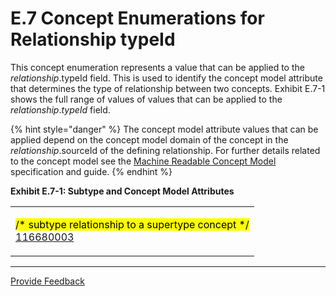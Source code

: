 # E.7 Concept Enumerations for Relationship typeId

This concept enumeration represents a value that can be applied to the _relationship_.typeId field. This is used to identify the concept model attribute that determines the type of relationship between two concepts.  Exhibit E.7-1 shows the full range of values of values that can be applied to the  _relationship_._typeId_ field.

{% hint style="danger" %}
The concept model attribute values that can be applied depend on the concept model domain of the concept in the _relationship_.sourceId of the defining relationship. For further details related to the concept model see the [Machine Readable Concept Model ](https://app.gitbook.com/o/h8Z6qGxuQrzM9vbx5bPT/s/wLJPOzgAQsSAYr6nhvCl/)specification and guide.
{% endhint %}

**Exhibit E.7-1: Subtype and Concept Model Attributes**

|                                                                                                                                                                                                                                                                                                                                                                                                                                                                                                                                                                                                                                                                                                                                                                                                                                                                                                                                                                                                                                                                                                                                                                                                                                                                                                                                                                                                                                                                                                                                                                                                                                                                                                                                                                                                                                                                                                                                                                                                                                                                                                                                                                                                                                                                                                                                                                                                                                                                                                                                                                                                                                                                                                                                                                                                                                                                                                                                                                                                                                                                                                                                                                                                                                                                                                                                                                                                                                                                                                                                                                                                                                                                                                                                                                                                                                                                                                                                                                                                                                                                                                                                                                                                                                                                                                                                                                                                                                                                                                                                                                                                                                                                                                                                                                                                                                                                                                                                                                                                                                                                                                                                                                                                                                                                                                                                                                                                                                                                                                                                                                                                                                                                                                                                                                                                                                                                                                                                                                                                                                                                                                                                                                                                                                                                                                                                                                                                                                                                                                                                                                                                                                                                                                                                                                                                                                                                                                                                                                                                                                                                                                                                                                                                                                                                                                                                                                                                                                                                                                                                                                                                                                                                                                                                                                                                                                                                                                                                                                                                                                                                                                                                                                                                                                                                                                                                                                                                                                                                                                                                                                                                                                                                                                                                                                                                                                                                                                                                                                                                                                                                                                                                                                                                                                                                                                                                                                                                                                                                                                                                                                                                                                                                                                                                                                                                                                                                                                                                                                                                                                                                                                                                                                                                                                                                                                                                                                                                                                                                                                                                                                                                                                                                                                                                                                                                                                                                                                                                                                                                                                                                                                                                                                                                                                                                                                                                                                                                                                                                                                                                                                                                                                                                                                                                                                                                                                                                                                                                            |
| ------------------------------------------------------------------------------------------------------------------------------------------------------------------------------------------------------------------------------------------------------------------------------------------------------------------------------------------------------------------------------------------------------------------------------------------------------------------------------------------------------------------------------------------------------------------------------------------------------------------------------------------------------------------------------------------------------------------------------------------------------------------------------------------------------------------------------------------------------------------------------------------------------------------------------------------------------------------------------------------------------------------------------------------------------------------------------------------------------------------------------------------------------------------------------------------------------------------------------------------------------------------------------------------------------------------------------------------------------------------------------------------------------------------------------------------------------------------------------------------------------------------------------------------------------------------------------------------------------------------------------------------------------------------------------------------------------------------------------------------------------------------------------------------------------------------------------------------------------------------------------------------------------------------------------------------------------------------------------------------------------------------------------------------------------------------------------------------------------------------------------------------------------------------------------------------------------------------------------------------------------------------------------------------------------------------------------------------------------------------------------------------------------------------------------------------------------------------------------------------------------------------------------------------------------------------------------------------------------------------------------------------------------------------------------------------------------------------------------------------------------------------------------------------------------------------------------------------------------------------------------------------------------------------------------------------------------------------------------------------------------------------------------------------------------------------------------------------------------------------------------------------------------------------------------------------------------------------------------------------------------------------------------------------------------------------------------------------------------------------------------------------------------------------------------------------------------------------------------------------------------------------------------------------------------------------------------------------------------------------------------------------------------------------------------------------------------------------------------------------------------------------------------------------------------------------------------------------------------------------------------------------------------------------------------------------------------------------------------------------------------------------------------------------------------------------------------------------------------------------------------------------------------------------------------------------------------------------------------------------------------------------------------------------------------------------------------------------------------------------------------------------------------------------------------------------------------------------------------------------------------------------------------------------------------------------------------------------------------------------------------------------------------------------------------------------------------------------------------------------------------------------------------------------------------------------------------------------------------------------------------------------------------------------------------------------------------------------------------------------------------------------------------------------------------------------------------------------------------------------------------------------------------------------------------------------------------------------------------------------------------------------------------------------------------------------------------------------------------------------------------------------------------------------------------------------------------------------------------------------------------------------------------------------------------------------------------------------------------------------------------------------------------------------------------------------------------------------------------------------------------------------------------------------------------------------------------------------------------------------------------------------------------------------------------------------------------------------------------------------------------------------------------------------------------------------------------------------------------------------------------------------------------------------------------------------------------------------------------------------------------------------------------------------------------------------------------------------------------------------------------------------------------------------------------------------------------------------------------------------------------------------------------------------------------------------------------------------------------------------------------------------------------------------------------------------------------------------------------------------------------------------------------------------------------------------------------------------------------------------------------------------------------------------------------------------------------------------------------------------------------------------------------------------------------------------------------------------------------------------------------------------------------------------------------------------------------------------------------------------------------------------------------------------------------------------------------------------------------------------------------------------------------------------------------------------------------------------------------------------------------------------------------------------------------------------------------------------------------------------------------------------------------------------------------------------------------------------------------------------------------------------------------------------------------------------------------------------------------------------------------------------------------------------------------------------------------------------------------------------------------------------------------------------------------------------------------------------------------------------------------------------------------------------------------------------------------------------------------------------------------------------------------------------------------------------------------------------------------------------------------------------------------------------------------------------------------------------------------------------------------------------------------------------------------------------------------------------------------------------------------------------------------------------------------------------------------------------------------------------------------------------------------------------------------------------------------------------------------------------------------------------------------------------------------------------------------------------------------------------------------------------------------------------------------------------------------------------------------------------------------------------------------------------------------------------------------------------------------------------------------------------------------------------------------------------------------------------------------------------------------------------------------------------------------------------------------------------------------------------------------------------------------------------------------------------------------------------------------------------------------------------------------------------------------------------------------------------------------------------------------------------------------------------------------------------------------------------------------------------------------------------------------------------------------------------------------------------------------------------------------------------------------------------------------------------------------------------------------------------------------------------------------------------------------------------------------------------------------------------------------------------------------------------------------------------------------------------------------------------------------------------------------------------------------------------------------------------------------------------------------------------------------------------------------------------------------------------------------------------------------------------------------------------------------------------------------------------------------------------------------------------------------------------------------------------------------------------------------------------------------------------------------------------------------------------------------------------------------------------------------------------------------------------------------------------------------------------------------------------------------------------------------------------------------------------------------------------------------------------------------------------------------------------------------------------------------------------------------------------------------------------------------------------------------------------------------------------------------------------------------------------------------------------------------------------------------------------------------------------------------------------------------------------------------------------------------------------------------------------------------------------------------------------------------------------------------------------------------------------------------------------------------------------------------------------ |
| <p><mark style="color:$success;">/*  subtype relationship to a supertype concept  */</mark><br><a href="http://snomed.info/id/116680003">116680003 |Is a|</a><br><br><a href="http://snomed.info/id/2472316017">2472316017 |Concept model attribute|</a><br>    <mark style="color:$success;">/*  concept model attributes that take concepts as values  */</mark><br>     <a href="http://snomed.info/id/762705008">762705008 |Concept model object attribute|</a>  <br>         <a href="http://snomed.info/id/47429007">47429007 |Associated with|</a><br>             <a href="http://snomed.info/id/42752001">42752001 |Due to|</a><br>             <a href="http://snomed.info/id/246075003">246075003 |Causative agent|</a><br>             <a href="http://snomed.info/id/726633004">726633004 |Temporally related to|</a><br>                 <a href="http://snomed.info/id/255234002">255234002 |After|</a><br>                 <a href="http://snomed.info/id/288556008">288556008 |Before|</a><br>                 <a href="http://snomed.info/id/371881003">371881003 |During|</a><br>         <a href="http://snomed.info/id/116676008">116676008 |Associated morphology|</a><br>         <a href="http://snomed.info/id/116686009">116686009 |Has specimen|</a><br>         <a href="http://snomed.info/id/118168003">118168003 |Specimen source morphology|</a><br>         <a href="http://snomed.info/id/118169006">118169006 |Specimen source topography|</a><br>         <a href="http://snomed.info/id/118170007">118170007 |Specimen source identity|</a><br>         <a href="http://snomed.info/id/118171006">118171006 |Specimen procedure|</a><br>         <a href="http://snomed.info/id/131195008">131195008 |Subject of information|</a><br>         <a href="http://snomed.info/id/246090004">246090004 |Associated finding|</a><br>         <a href="http://snomed.info/id/246093002">246093002 |Component|</a><br>         <a href="http://snomed.info/id/246112005">246112005 |Severity|</a><br>         <a href="http://snomed.info/id/246454002">246454002 |Occurrence|</a><br>         <a href="http://snomed.info/id/246456000">246456000 |Episodicity|</a><br>         <a href="http://snomed.info/id/246501002">246501002 |Technique|</a><br>         <a href="http://snomed.info/id/246513007">246513007 |Revision status|</a><br>         <a href="http://snomed.info/id/246514001">246514001 |Units|</a><br>         <a href="http://snomed.info/id/260507000">260507000 |Access|</a><br>         <a href="http://snomed.info/id/260686004">260686004 |Method|</a><br>         <a href="http://snomed.info/id/260870009">260870009 |Priority|</a><br>         <a href="http://snomed.info/id/263502005">263502005 |Clinical course|</a><br>         <a href="http://snomed.info/id/272741003">272741003 |Laterality|</a><br>         <a href="http://snomed.info/id/363589002">363589002 |Associated procedure|</a><br>         <a href="http://snomed.info/id/363698007">363698007 |Finding site|</a><br>         <a href="http://snomed.info/id/363701004">363701004 |Direct substance|</a><br>         <a href="http://snomed.info/id/363702006">363702006 |Has focus|</a><br>         <a href="http://snomed.info/id/363703001">363703001 |Has intent|</a><br>         <a href="http://snomed.info/id/363704007">363704007 |Procedure site|</a><br>             <a href="http://snomed.info/id/405813007">405813007 |Procedure site - Direct|</a><br>             <a href="http://snomed.info/id/405814001">405814001 |Procedure site - Indirect|</a><br>         <a href="http://snomed.info/id/363705008">363705008 |Has definitional manifestation|</a><br>         <a href="http://snomed.info/id/363713009">363713009 |Has interpretation|</a><br>         <a href="http://snomed.info/id/363714003">363714003 |Interprets|</a><br>         <a href="http://snomed.info/id/370129005">370129005 |Measurement method|</a><br>         <a href="http://snomed.info/id/370130000">370130000 |Property|</a><br>         <a href="http://snomed.info/id/370131001">370131001 |Recipient category|</a><br>         <a href="http://snomed.info/id/370132008">370132008 |Scale type|</a><br>         <a href="http://snomed.info/id/370133003">370133003 |Specimen substance|</a><br>         <a href="http://snomed.info/id/370134009">370134009 |Time aspect|</a><br>         <a href="http://snomed.info/id/370135005">370135005 |Pathological process|</a><br>         <a href="http://snomed.info/id/405815000">405815000 |Procedure device|</a><br>             <a href="http://snomed.info/id/363699004">363699004 |Direct device|</a><br>             <a href="http://snomed.info/id/363710007">363710007 |Indirect device|</a><br>             <a href="http://snomed.info/id/424226004">424226004 |Using device|</a><br>                 <a href="http://snomed.info/id/425391005">425391005 |Using access device|</a><br>         <a href="http://snomed.info/id/405816004">405816004 |Procedure morphology|</a><br>             <a href="http://snomed.info/id/363700003">363700003 |Direct morphology|</a><br>             <a href="http://snomed.info/id/363709002">363709002 |Indirect morphology|</a><br>         <a href="http://snomed.info/id/408729009">408729009 |Finding context|</a><br>         <a href="http://snomed.info/id/408730004">408730004 |Procedure context|</a><br>         <a href="http://snomed.info/id/408731000">408731000 |Temporal context|</a><br>         <a href="http://snomed.info/id/408732007">408732007 |Subject relationship context|</a><br>         <a href="http://snomed.info/id/410675002">410675002 |Route of administration|</a><br>         <a href="http://snomed.info/id/411116001">411116001 |Has manufactured dose form|</a><br>         <a href="http://snomed.info/id/418775008">418775008 |Finding method|</a><br>         <a href="http://snomed.info/id/419066007">419066007 |Finding informer|</a><br>         <a href="http://snomed.info/id/424244007">424244007 |Using energy|</a><br>         <a href="http://snomed.info/id/424361007">424361007 |Using substance|</a><br>         <a href="http://snomed.info/id/424876005">424876005 |Surgical approach|</a><br>         <a href="http://snomed.info/id/609096000">609096000 |Role group|</a><br>         <a href="http://snomed.info/id/704319004">704319004 |Inheres in|</a><br>         <a href="http://snomed.info/id/704320005">704320005 |Towards|</a><br>         <a href="http://snomed.info/id/704321009">704321009 |Characterizes|</a><br>         <a href="http://snomed.info/id/704322002">704322002 |Process agent|</a><br>         <a href="http://snomed.info/id/704323007">704323007 |Process duration|</a><br>         <a href="http://snomed.info/id/704324001">704324001 |Process output|</a><br>         <a href="http://snomed.info/id/704325000">704325000 |Relative to|</a><br>         <a href="http://snomed.info/id/704326004">704326004 |Precondition|</a><br>         <a href="http://snomed.info/id/704327008">704327008 |Direct site|</a><br>         <a href="http://snomed.info/id/704346009">704346009 |Specified by|</a><br>         <a href="http://snomed.info/id/704347000">704347000 |Observes|</a><br>         <a href="http://snomed.info/id/704647008">704647008 |Is about|</a><br>         <a href="http://snomed.info/id/718497002">718497002 |Inherent location|</a><br>         <a href="http://snomed.info/id/719715003">719715003 |Relative to part of|</a><br>         <a href="http://snomed.info/id/719722006">719722006 |Has realization|</a><br>         <a href="http://snomed.info/id/726542003">726542003 |Has disposition|</a><br>         <a href="http://snomed.info/id/732943007">732943007 |Has BoSS|</a><br>         <a href="http://snomed.info/id/732944001">732944001 |Has presentation strength numerator value|</a><br>         <a href="http://snomed.info/id/732945000">732945000 |Has presentation strength numerator unit|</a><br>         <a href="http://snomed.info/id/732946004">732946004 |Has presentation strength denominator value|</a><br>         <a href="http://snomed.info/id/732947008">732947008 |Has presentation strength denominator unit|</a><br>         <a href="http://snomed.info/id/733722007">733722007 |Has concentration strength denominator unit|</a><br>         <a href="http://snomed.info/id/733723002">733723002 |Has concentration strength denominator value|</a><br>         <a href="http://snomed.info/id/733724008">733724008 |Has concentration strength numerator value|</a><br>         <a href="http://snomed.info/id/733725009">733725009 |Has concentration strength numerator unit|</a><br>         <a href="http://snomed.info/id/733928003">733928003 |All or part of|</a><br>             <a href="http://snomed.info/id/774081006">774081006 |Proper part of|</a><br>                 <a href="http://snomed.info/id/733930001">733930001 |Regional part of|</a><br>                     <a href="http://snomed.info/id/733933004">733933004 |Lateral half of|</a><br>                 <a href="http://snomed.info/id/733931002">733931002 |Constitutional part of|</a><br>                 <a href="http://snomed.info/id/733932009">733932009 |Systemic part of|</a><br>         <a href="http://snomed.info/id/734136001">734136001 |Contained in|</a><br>         <a href="http://snomed.info/id/734137005">734137005 |Tributary of|</a><br>         <a href="http://snomed.info/id/736472000">736472000 |Has dose form administration method|</a><br>         <a href="http://snomed.info/id/736473005">736473005 |Has dose form transformation|</a><br>         <a href="http://snomed.info/id/736474004">736474004 |Has dose form intended site|</a><br>         <a href="http://snomed.info/id/736475003">736475003 |Has dose form release characteristic|</a><br>         <a href="http://snomed.info/id/736476002">736476002 |Has basic dose form|</a><br>         <a href="http://snomed.info/id/736518005">736518005 |Has state of matter|</a><br>         <a href="http://snomed.info/id/738774007">738774007 |Is modification of|</a><br>         <a href="http://snomed.info/id/762951001">762951001 |Has ingredient|</a><br>             <a href="http://snomed.info/id/127489000">127489000 |Has active ingredient|</a><br>                 <a href="http://snomed.info/id/762949000">762949000 |Has precise active ingredient|</a><br>         <a href="http://snomed.info/id/763032000">763032000 |Has unit of presentation|</a><br>         <a href="http://snomed.info/id/766939001">766939001 |Plays role|</a><br>         <a href="http://snomed.info/id/766952006">766952006 |Count of base of active ingredient|</a><br>         <a href="http://snomed.info/id/766953001">766953001 |Count of active ingredient|</a><br>         <a href="http://snomed.info/id/766954007">766954007 |Count of base and modification pair|</a><br>         <a href="http://snomed.info/id/774158006">774158006 |Has product name|</a><br>         <a href="http://snomed.info/id/774159003">774159003 |Has supplier|</a><br>         <a href="http://snomed.info/id/774160008">774160008 |Contains clinical drug|</a><br>         <a href="http://snomed.info/id/774161007">774161007 |Has pack size|</a><br>         <a href="http://snomed.info/id/774163005">774163005 |Has pack size unit|</a><br>         <a href="http://snomed.info/id/784276002">784276002 |Count of clinical drug type|</a><br><br>    <mark style="color:$success;">/*  concept model attributes that take concrete data values  */</mark><br>     <a href="http://snomed.info/id/762706009">762706009 |Concept model data attribute|</a><br>        <mark style="color:$success;">/*   values will be added for planned future use  */</mark></p> |

***







<a href="https://docs.google.com/forms/d/e/1FAIpQLScTmbZIf0UEQwYDkY27EEWBkaiYkHSbR0_9DmFrMLXoQLyL7Q/viewform?usp=pp_url&entry.1767247133=Release+File+Specification&entry.670899847=E.7%20Concept%20Enumerations%20for%20Relationship%20typeId" class="button primary">Provide Feedback</a>
